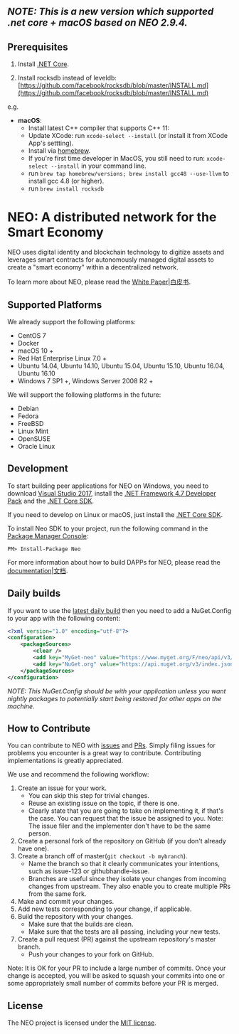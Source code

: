 ## _NOTE: This is a new version which supported .net core + macOS based on NEO 2.9.4._

## Prerequisites

1. Install [.NET Core](https://www.microsoft.com/net/download/core).

2. Install rocksdb instead of leveldb: [https://github.com/facebook/rocksdb/blob/master/INSTALL.md](https://github.com/facebook/rocksdb/blob/master/INSTALL.md)

e.g.

-   **macOS**:
    -   Install latest C++ compiler that supports C++ 11:
    -   Update XCode: run `xcode-select --install` (or install it from XCode App's settting).
    -   Install via [homebrew](http://brew.sh/).
    -   If you're first time developer in MacOS, you still need to run: `xcode-select --install` in your command line.
    -   run `brew tap homebrew/versions; brew install gcc48 --use-llvm` to install gcc 4.8 (or higher).
    -   run `brew install rocksdb`

# NEO: A distributed network for the Smart Economy

NEO uses digital identity and blockchain technology to digitize assets and leverages smart contracts for autonomously managed digital assets to create a "smart economy" within a decentralized network.

To learn more about NEO, please read the [White Paper](http://docs.neo.org/en-us/index.html)|[白皮书](http://docs.neo.org/zh-cn/index.html).

## Supported Platforms

We already support the following platforms:

-   CentOS 7
-   Docker
-   macOS 10 +
-   Red Hat Enterprise Linux 7.0 +
-   Ubuntu 14.04, Ubuntu 14.10, Ubuntu 15.04, Ubuntu 15.10, Ubuntu 16.04, Ubuntu 16.10
-   Windows 7 SP1 +, Windows Server 2008 R2 +

We will support the following platforms in the future:

-   Debian
-   Fedora
-   FreeBSD
-   Linux Mint
-   OpenSUSE
-   Oracle Linux

## Development

To start building peer applications for NEO on Windows, you need to download [Visual Studio 2017](https://www.visualstudio.com/products/visual-studio-community-vs), install the [.NET Framework 4.7 Developer Pack](https://www.microsoft.com/en-us/download/details.aspx?id=55168) and the [.NET Core SDK](https://www.microsoft.com/net/core).

If you need to develop on Linux or macOS, just install the [.NET Core SDK](https://www.microsoft.com/net/core).

To install Neo SDK to your project, run the following command in the [Package Manager Console](https://docs.nuget.org/ndocs/tools/package-manager-console):

```
PM> Install-Package Neo
```

For more information about how to build DAPPs for NEO, please read the [documentation](http://docs.neo.org/en-us/sc/introduction.html)|[文档](http://docs.neo.org/zh-cn/sc/introduction.html).

## Daily builds

If you want to use the [latest daily build](https://www.myget.org/feed/neo/package/nuget/Neo) then you need to add a NuGet.Config to your app with the following content:

```xml
<?xml version="1.0" encoding="utf-8"?>
<configuration>
    <packageSources>
        <clear />
        <add key="MyGet-neo" value="https://www.myget.org/F/neo/api/v3/index.json" />
        <add key="NuGet.org" value="https://api.nuget.org/v3/index.json" />
    </packageSources>
</configuration>
```

_NOTE: This NuGet.Config should be with your application unless you want nightly packages to potentially start being restored for other apps on the machine._

## How to Contribute

You can contribute to NEO with [issues](https://github.com/neo-project/neo/issues) and [PRs](https://github.com/neo-project/neo/pulls). Simply filing issues for problems you encounter is a great way to contribute. Contributing implementations is greatly appreciated.

We use and recommend the following workflow:

1. Create an issue for your work.
    - You can skip this step for trivial changes.
    - Reuse an existing issue on the topic, if there is one.
    - Clearly state that you are going to take on implementing it, if that's the case. You can request that the issue be assigned to you. Note: The issue filer and the implementer don't have to be the same person.
1. Create a personal fork of the repository on GitHub (if you don't already have one).
1. Create a branch off of master(`git checkout -b mybranch`).
    - Name the branch so that it clearly communicates your intentions, such as issue-123 or githubhandle-issue.
    - Branches are useful since they isolate your changes from incoming changes from upstream. They also enable you to create multiple PRs from the same fork.
1. Make and commit your changes.
1. Add new tests corresponding to your change, if applicable.
1. Build the repository with your changes.
    - Make sure that the builds are clean.
    - Make sure that the tests are all passing, including your new tests.
1. Create a pull request (PR) against the upstream repository's master branch.
    - Push your changes to your fork on GitHub.

Note: It is OK for your PR to include a large number of commits. Once your change is accepted, you will be asked to squash your commits into one or some appropriately small number of commits before your PR is merged.

## License

The NEO project is licensed under the [MIT license](LICENSE).
